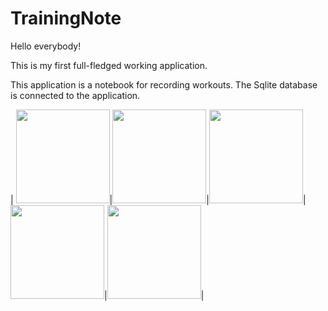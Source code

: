 # TrainingNote
Hello everybody!

This is my first full-fledged working application.

This application is a notebook for recording workouts.
The Sqlite database is connected to the application.





| <img src="https://user-images.githubusercontent.com/118382485/218459106-1c690738-2790-4c20-8982-479a869a8022.jpg" width="150">|<img src="https://user-images.githubusercontent.com/118382485/218459449-53662ea2-5377-4f03-a941-0bd4a4ec2e3b.jpg" width="150">|<img src="https://user-images.githubusercontent.com/118382485/218459453-f792aed2-43aa-4bcc-b716-196a35216790.jpg" width="150">|<img src="https://user-images.githubusercontent.com/118382485/218459454-68504d26-0f17-438e-b98d-98cd9f3bbc41.jpg" width="150">|<img src="https://user-images.githubusercontent.com/118382485/218459456-78b45558-ec30-4cb8-9c7e-1942dfd888dc.jpg" width="150">|


